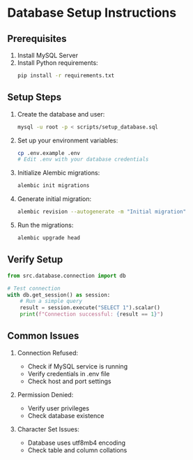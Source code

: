 # Database Setup Instructions

## Prerequisites
1. Install MySQL Server
2. Install Python requirements:
   ```bash
   pip install -r requirements.txt
   ```

## Setup Steps

1. Create the database and user:
   ```bash
   mysql -u root -p < scripts/setup_database.sql
   ```

2. Set up your environment variables:
   ```bash
   cp .env.example .env
   # Edit .env with your database credentials
   ```

3. Initialize Alembic migrations:
   ```bash
   alembic init migrations
   ```

4. Generate initial migration:
   ```bash
   alembic revision --autogenerate -m "Initial migration"
   ```

5. Run the migrations:
   ```bash
   alembic upgrade head
   ```

## Verify Setup

```python
from src.database.connection import db

# Test connection
with db.get_session() as session:
    # Run a simple query
    result = session.execute("SELECT 1").scalar()
    print(f"Connection successful: {result == 1}")
```

## Common Issues

1. Connection Refused:
   - Check if MySQL service is running
   - Verify credentials in .env file
   - Check host and port settings

2. Permission Denied:
   - Verify user privileges
   - Check database existence

3. Character Set Issues:
   - Database uses utf8mb4 encoding
   - Check table and column collations